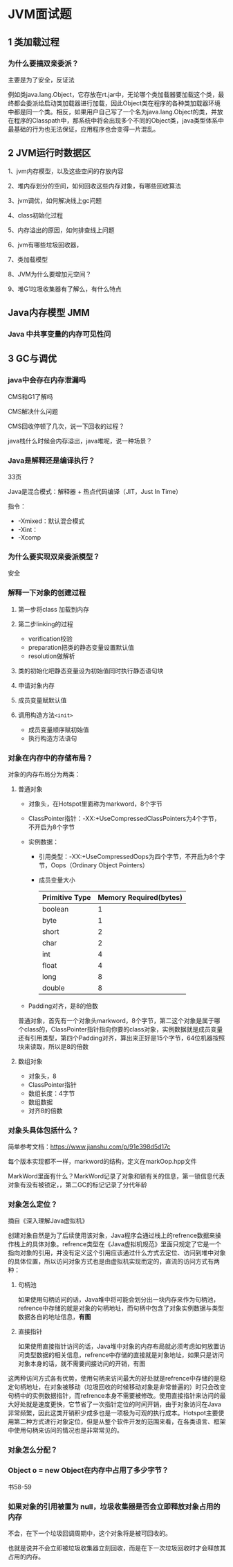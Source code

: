 # JVM面试题



## 1 类加载过程

### 为什么要搞双亲委派？

主要是为了安全，反证法

例如类java.lang.Object，它存放在rt.jar中，无论哪个类加载器要加载这个类，最终都会委派给启动类加载器进行加载，因此Object类在程序的各种类加载器环境中都是同一个类。相反，如果用户自己写了一个名为java.lang.Object的类，并放在程序的Classpath中，那系统中将会出现多个不同的Object类，java类型体系中最基础的行为也无法保证，应用程序也会变得一片混乱。

## 2  JVM运行时数据区

1、jvm内存模型，以及这些空间的存放内容 

2、堆内存划分的空间，如何回收这些内存对象，有哪些回收算法

3、jvm调优，如何解决线上gc问题

4、class初始化过程

5、内存溢出的原因，如何排查线上问题

6、jvm有哪些垃圾回收器，

7、类加载模型

8、JVM为什么要增加元空间？

9、堆G1垃圾收集器有了解么，有什么特点

## Java内存模型 JMM

### Java 中共享变量的内存可见性问

## 3 GC与调优

### java中会存在内存泄漏吗

CMS和G1了解吗

CMS解决什么问题

CMS回收停顿了几次，说一下回收的过程？

java栈什么时候会内存溢出，java堆呢，说一种场景？



### Java是解释还是编译执行？

33页

Java是混合模式：解释器 + 热点代码编译（JIT，Just In Time）

指令：

- -Xmixed：默认混合模式
- -Xint：
- -Xcomp







### 为什么要实现双亲委派模型？

安全

### 解释一下对象的创建过程

1. 第一步将class 加载到内存

2. 第二步linking的过程
   - verification校验
   - preparation把类的静态变量设置默认值
   - resolution做解析
3. 类的初始化吧静态变量设为初始值同时执行静态语句块
4. 申请对象内存
5. 成员变量赋默认值
6. 调用构造方法`<init>` 
   - 成员变量顺序赋初始值
   - 执行构造方法语句

### 对象在内存中的存储布局？

对象的内存布局分为两类：

1. 普通对象

   - 对象头，在Hotspot里面称为markword，8个字节

   - ClassPointer指针：-XX:+UseCompressedClassPointers为4个字节，不开启为8个字节

   - 实例数据：

     - 引用类型：-XX:+UseCompressedOops为四个字节，不开启为8个字节，Oops（Ordinary Object Pointers）

     - 成员变量大小

       | Primitive Type | Memory Required(bytes) |
       | -------------- | ---------------------- |
       | boolean        | 1                      |
       | byte           | 1                      |
       | short          | 2                      |
       | char           | 2                      |
       | int            | 4                      |
       | float          | 4                      |
       | long           | 8                      |
       | double         | 8                      |

   - Padding对齐，是8的倍数

   普通对象，首先有一个对象头markword，8个字节，第二这个对象是属于哪个class的，ClassPointer指针指向你要的class对象，实例数据就是成员变量还有引用类型，第四个Padding对齐，算出来正好是15个字节，64位机器按照块来读取，所以是8的倍数

2. 数组对象

   - 对象头，8
   - ClassPointer指针
   - 数组长度：4字节
   - 数组数据
   - 对齐8的倍数

### 对象头具体包括什么？

简单参考文档：https://www.jianshu.com/p/91e398d5d17c

每个版本实现都不一样，markword的结构，定义在markOop.hpp文件

MarkWord里面有什么？MarkWord记录了对象和锁有关的信息，第一锁信息代表对象有没有被锁定，，第二GC的标记记录了分代年龄

### 对象怎么定位？

摘自《深入理解Java虚拟机》

创建对象自然是为了后续使用该对象，Java程序会通过栈上的refrence数据来操作栈上的具体对象。refrence类型在《Java虚拟机规范》里面只规定了它是一个指向对象的引用，并没有定义这个引用应该通过什么方式去定位、访问到堆中对象的具体位置，所以访问对象方式也是由虚拟机实现而定的，直流的访问方式有两种：

1. 句柄池

   如果使用句柄访问的话，Java堆中将可能会划分出一块内存来作为句柄池，refrence中存储的就是对象的句柄地址，而句柄中包含了对象实例数据与类型数据各自的地址信息，**有图**

2. 直接指针

   如果使用直接指针访问的话，Java堆中对象的内存布局就必须考虑如何放置访问类型数据的相关信息，refrence中存储的直接就是对象地址，如果只是访问对象本身的话，就不需要间接访问的开销，有图

这两种访问方式各有优势，使用句柄来访问最大的好处就是refrence中存储的是稳定句柄地址，在对象被移动（垃圾回收的时候移动对象是非常普遍的）时只会改变句柄中的实例数据指针，而refrence本身不需要被修改。使用直接指针来访问的最大好处就是速度更快，它节省了一次指针定位的时间开销，由于对象访问在Java非常频繁，因此这类开销积少成多也是一项极为可观的执行成本。Hotspot主要使用第二种方式进行对象定位，但是从整个软件开发的范围来看，在各类语言、框架中使用句柄来访问的情况也是非常常见的。

### 对象怎么分配？

### Object o = new Object在内存中占用了多少字节？

书58-59

### 如果对象的引用被置为 null，垃圾收集器是否会立即释放对象占用的内存

不会，在下一个垃圾回调周期中，这个对象将是被可回收的。

也就是说并不会立即被垃圾收集器立刻回收，而是在下一次垃圾回收时才会释放其占用的内存。